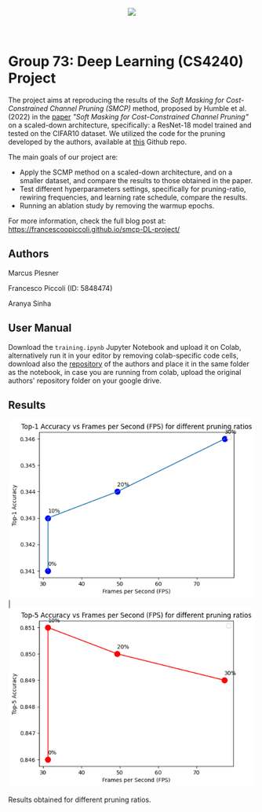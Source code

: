 <p align="center">
  <img src="https://d2k0ddhflgrk1i.cloudfront.net/Websections/Huisstijl/Bouwstenen/Logo/02-Visual-Bouwstenen-Logo-Varianten-v1.png"/><br>
  <br><br>
</p>

# Group 73: Deep Learning (CS4240) Project
The project aims at reproducing the results of the <em>Soft Masking for Cost-Constrained Channel Pruning (SMCP)</em> method, proposed by Humble et al. (2022) in the [paper](https://arxiv.org/pdf/2211.02206.pdf) <em>"Soft Masking for Cost-Constrained Channel Pruning"</em> on a scaled-down architecture, specifically: a ResNet-18 model trained and tested on the CIFAR10 dataset. We utilized the code for the pruning developed by the authors, available at [this](https://github.com/NVlabs/SMCP) Github repo.

The main goals of our project are:
- Apply the SCMP method on a scaled-down architecture, and on a smaller dataset, and compare the results to those obtained in the paper.
- Test different hyperparameters settings, specifically for pruning-ratio, rewiring frequencies, and learning rate schedule, compare the results.
- Running an ablation study by removing the warmup epochs.

For more information, check the full blog post at: https://francescoopiccoli.github.io/smcp-DL-project/

## Authors

Marcus Plesner

Francesco Piccoli (ID: 5848474)

Aranya Sinha

## User Manual

Download the <code>training.ipynb</code> Jupyter Notebook and upload it on Colab, alternatively run it in your editor by removing colab-specific code cells, download also the [repository](https://github.com/NVlabs/SMCP) of the authors and place it in the same folder as the notebook, in case you are running from colab, upload the original authors' repository folder on your google drive.

## Results
![a](https://raw.githubusercontent.com/francescoopiccoli/smcp-DL-project/main/Images/top1_acc_pruning_ratio.png) | ![a](https://raw.githubusercontent.com/francescoopiccoli/smcp-DL-project/main/Images/top5_acc_pruning_ratio.png)

Results obtained for different pruning ratios.

